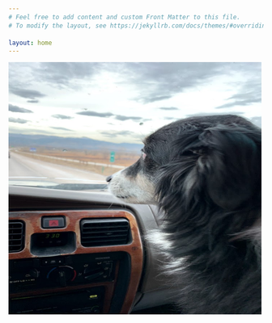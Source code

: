 ```yaml
---
# Feel free to add content and custom Front Matter to this file.
# To modify the layout, see https://jekyllrb.com/docs/themes/#overriding-theme-defaults

layout: home
---
```

<img src="/assets/images/IMG_3878.jpg" alt="Otis" style="width:500px;height:500px;">